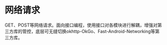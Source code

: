 # 网络请求

GET、POST等网络请求。面向接口编程，使用接口对各模块进行解耦，增强对第三方库的管控，底层可无缝切换okhttp-OkGo、Fast-Android-Networking等第三方库。


